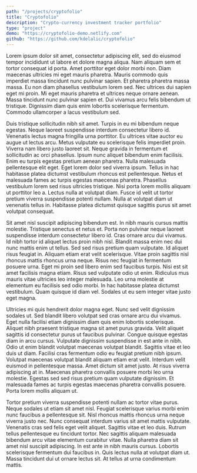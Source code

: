 ```yaml
---
path: "/projects/cryptofolio"
title: "Cryptofolio"
description: "Crypto-currency investment tracker portfolio"
type: "project"
demo: "https://cryptofolio-demo.netlify.com"
github: "https://github.com/kdelalic/cryptofolio"
---
```

Lorem ipsum dolor sit amet, consectetur adipiscing elit, sed do eiusmod tempor incididunt ut labore et dolore magna aliqua. Nam aliquam sem et tortor consequat id porta. Amet porttitor eget dolor morbi non. Diam maecenas ultricies mi eget mauris pharetra. Mauris commodo quis imperdiet massa tincidunt nunc pulvinar sapien. Et pharetra pharetra massa massa. Eu non diam phasellus vestibulum lorem sed. Nec ultrices dui sapien eget mi proin. Mi eget mauris pharetra et ultrices neque ornare aenean. Massa tincidunt nunc pulvinar sapien et. Dui vivamus arcu felis bibendum ut tristique. Dignissim diam quis enim lobortis scelerisque fermentum. Commodo ullamcorper a lacus vestibulum sed.

Duis tristique sollicitudin nibh sit amet. Turpis in eu mi bibendum neque egestas. Neque laoreet suspendisse interdum consectetur libero id. Venenatis lectus magna fringilla urna porttitor. Eu ultrices vitae auctor eu augue ut lectus arcu. Metus vulputate eu scelerisque felis imperdiet proin. Viverra nam libero justo laoreet sit. Neque gravida in fermentum et sollicitudin ac orci phasellus. Ipsum nunc aliquet bibendum enim facilisis. Enim eu turpis egestas pretium aenean pharetra. Nulla malesuada pellentesque elit eget. Eget lorem dolor sed viverra ipsum. Tellus in hac habitasse platea dictumst vestibulum rhoncus est pellentesque. Netus et malesuada fames ac turpis egestas maecenas pharetra. Phasellus vestibulum lorem sed risus ultricies tristique. Nisi porta lorem mollis aliquam ut porttitor leo a. Lectus nulla at volutpat diam. Fusce id velit ut tortor pretium viverra suspendisse potenti nullam. Nulla at volutpat diam ut venenatis tellus in. Habitasse platea dictumst quisque sagittis purus sit amet volutpat consequat.

Sit amet nisl suscipit adipiscing bibendum est. In nibh mauris cursus mattis molestie. Tristique senectus et netus et. Porta non pulvinar neque laoreet suspendisse interdum consectetur libero id. Cras ornare arcu dui vivamus. Id nibh tortor id aliquet lectus proin nibh nisl. Blandit massa enim nec dui nunc mattis enim ut tellus. Sed sed risus pretium quam vulputate. Id aliquet risus feugiat in. Aliquam etiam erat velit scelerisque. Vitae proin sagittis nisl rhoncus mattis rhoncus urna neque. Risus nec feugiat in fermentum posuere urna. Eget mi proin sed libero enim sed faucibus turpis. Nisi est sit amet facilisis magna etiam. Risus sed vulputate odio ut enim. Ridiculus mus mauris vitae ultricies leo integer malesuada. Leo urna molestie at elementum eu facilisis sed odio morbi. In hac habitasse platea dictumst vestibulum. Quam quisque id diam vel. Sodales ut eu sem integer vitae justo eget magna.

Ultricies mi quis hendrerit dolor magna eget. Nunc sed velit dignissim sodales ut. Sed blandit libero volutpat sed cras ornare arcu dui vivamus. Eget nulla facilisi etiam dignissim diam quis enim lobortis scelerisque. Aliquet nibh praesent tristique magna sit amet purus gravida. Velit aliquet sagittis id consectetur purus ut faucibus pulvinar. Congue quisque egestas diam in arcu cursus. Vulputate dignissim suspendisse in est ante in nibh. Odio ut enim blandit volutpat maecenas volutpat blandit. Sagittis vitae et leo duis ut diam. Facilisi cras fermentum odio eu feugiat pretium nibh ipsum. Volutpat maecenas volutpat blandit aliquam etiam erat velit. Interdum velit euismod in pellentesque massa. Amet dictum sit amet justo. At risus viverra adipiscing at in. Maecenas pharetra convallis posuere morbi leo urna molestie. Egestas sed sed risus pretium quam vulputate dignissim. Et malesuada fames ac turpis egestas maecenas pharetra convallis posuere. Porta lorem mollis aliquam ut.

Tortor pretium viverra suspendisse potenti nullam ac tortor vitae purus. Neque sodales ut etiam sit amet nisl. Feugiat scelerisque varius morbi enim nunc faucibus a pellentesque sit. Nisl rhoncus mattis rhoncus urna neque viverra justo nec. Nunc consequat interdum varius sit amet mattis vulputate. Venenatis cras sed felis eget velit aliquet. Sagittis vitae et leo duis. Rutrum tellus pellentesque eu tincidunt tortor. Nec sagittis aliquam malesuada bibendum arcu vitae elementum curabitur vitae. Nulla pharetra diam sit amet nisl suscipit adipiscing. In est ante in nibh mauris cursus. Lobortis scelerisque fermentum dui faucibus in. Quis lectus nulla at volutpat diam ut. Massa tincidunt dui ut ornare lectus sit. At tellus at urna condimentum mattis.